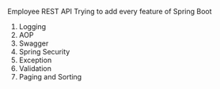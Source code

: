Employee REST API
Trying to add every feature of Spring Boot
1. Logging
2. AOP
3. Swagger
4. Spring Security
5. Exception
6. Validation
7. Paging and Sorting
